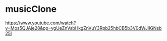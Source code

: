 # musicClone
https://www.youtube.com/watch?v=Mos5QJAje28&pp=ygUeZnVsbHkgZnVuY3Rpb25hbCB5b3V0dWJlIGNsb25l
